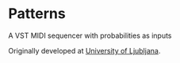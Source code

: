 # Patterns
A VST MIDI sequencer with probabilities as inputs

Originally developed at [University of Ljubljana](https://www.fri.uni-lj.si).
